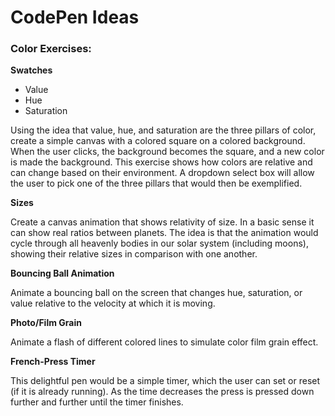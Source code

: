 # CodePen Ideas

### Color Exercises:

**Swatches**

  - Value
  - Hue
  - Saturation

  Using the idea that value, hue, and saturation are the three pillars of color,
  create a simple canvas with a colored square on a colored background.
  When the user clicks, the background becomes the square, and a new color is
  made the background. This exercise shows how colors are relative and can
  change based on their environment. A dropdown select box will allow the user
  to pick one of the three pillars that would then be exemplified.

**Sizes**

  Create a canvas animation that shows relativity of size. In a basic sense it
  can show real ratios between planets. The idea is that the animation would
  cycle through all heavenly bodies in our solar system (including moons),
  showing their relative sizes in comparison with one another.

**Bouncing Ball Animation**

  Animate a bouncing ball on the screen that changes hue, saturation,
  or value relative to the velocity at which it is moving.

**Photo/Film Grain**

  Animate a flash of different colored lines to simulate
  color film grain effect.

**French-Press Timer**

  This delightful pen would be a simple timer, which the user can set or reset
  (if it is already running). As the time decreases the press is pressed down
  further and further until the timer finishes.
